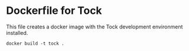 Dockerfile for Tock
===================

This file creates a docker image with the Tock development environment
installed.


```
docker build -t tock .
```
